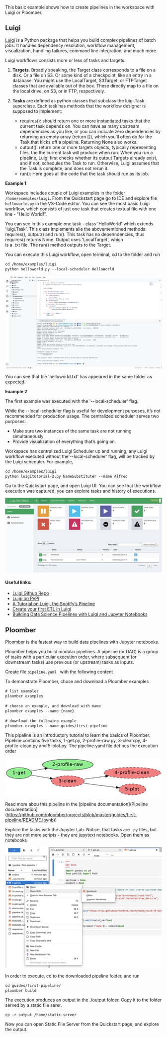 This basic example shows how to create pipelines in the workspace with Luigi or Ploomber.  

## Luigi

[Luigi](https://github.com/spotify/luigi) is a Python package that helps you build complex pipelines of batch jobs. 
It handles dependency resolution, workflow management, visualization, handling failures, command line integration, and much more.  

Luigi workflows consists more or less of tasks and targets.   

1. __Targets__. Broadly speaking, the Target class corresponds to a file on a disk. Or a file on S3. 
Or some kind of a checkpoint, like an entry in a database. You might use the LocalTarget, S3Target, or FTPTarget classes 
that are available out of the box. These directly map to a file on the local drive, on S3, or in FTP, respectively.  

2. __Tasks__ are defined as python classes that subclass the luigi.Task superclass. Each task has methods that 
the workflow designer is supposed to implement:

    - requires(): should return one or more instantiated tasks that the current task depends on.
        You can have as many upstream dependencies as you like, or you can indicate zero dependencies by returning an empty array (return []), which you'll often do for the Task that kicks off a pipeline. Returning None also works.
    - output(): return one or more targets objects, typically representing files, the the current task will produce when run.
        When you run a pipeline, Luigi first checks whether its output Targets already exist, and if not, schedules the Task to run. Otherwise, Luigi assumes that the Task is complete, and does not rerun it.
    - run(): Here goes all the code that the task should run as its job.

__Example 1__

Workspace includes couple of Luigi examples in the folder `/home/exemples/luigi`. 
From the Quickstart page go to IDE and explore file `helloworld.py` in the VS-Code editor. 
You can see the most basic Luigi workflow, which consists of just one task that creates textual file with one line - "Hello World!".  

You can see in this example one task - class 'HelloWorld' which extends 'luigi.Task'. This class implements alle the abovementioned 
methods: requires(), output() and run(). This task has no depenndencies, thus requires() returns None. Output uses 'LocalTarget', which  
is a .txt file. The run() method outputs to the Target.   

You can execute this Luigi workflow, open terminal, cd to the folder and run 

```
cd /home/examples/luigi
python helloworld.py --local-scheduler HelloWorld
```

![VScode Luigi](img/vscode-luigi.png)

You can see that file 'helloworld.txt' has appeared in the same folder as expected.  

__Example 2__

The first example was executed with the '--local-scheduler' flag. 

While the --local-scheduler flag is useful for development purposes, it’s not recommended for production usage. 
The centralized scheduler serves two purposes:

- Make sure two instances of the same task are not running simultaneously
- Provide visualization of everything that’s going on.

Workspace has centralized Luigi Scheduler up and running, any Luigi workflow executed without the'--local-scheduler' flag, 
will be tracked by the Luigi scheduler. For example, 
 
```
cd /home/examples/luigi
python luigitutorial-2.py NameSubstituter --name Alfred
```

Go to the Quickstart page, and open Luigi UI. You can see that the workflow execution was captured, you can explore 
tasks and history of executions. 

![Luigi UI](img/luigi-ui.png)


#### Useful links:

- [Luigi Github Repo](https://github.com/spotify/luigi)
- [Luigi on PyPi](https://pypi.org/project/luigi/)
- [A Tutorial on Luigi, the Spotify’s Pipeline](https://towardsdatascience.com/a-tutorial-on-luigi-spotifys-pipeline-5c694fb4113e)
- [Create your first ETL in Luigi](http://blog.adnansiddiqi.me/create-your-first-etl-in-luigi/)
- [Building Data Science Pipelines with Luigi and Jupyter Notebooks](https://intoli.com/blog/luigi-jupyter-notebooks/)


## Ploomber

[Ploomber](https://ploomber.io/) is the fastest way to build data pipelines with Jupyter notebooks. 

Ploomber helps you build modular pipelines. A pipeline (or DAG) is a group of tasks with a particular execution order, 
where subsequent (or downstream tasks) use previous (or upstream) tasks as inputs.  

Create file `pipeline.yaml ` with the following content 

To demonstrate Ploomber, chose and download a Ploomber examples 

```
# list examples
ploomber examples

# choose an example, and download with name
ploomber examples --name {name}

# download the following example
ploomber examples --name guides/first-pipeline 
```

This pipeline is an introductory tutorial to learn the basics of Ploomber. Pipeline contains five tasks, 1-get.py, 
2-profile-raw.py, 3-clean.py, 4-profile-clean.py and 5-plot.py. The pipeline.yaml file defines the execution order 

![Ploomber pipeline](img/ploomber-example-pipeline.png) 

Read more abou this pipeline in the [pipeline documentation](Pipeline documentation](https://github.com/ploomber/projects/blob/master/guides/first-pipeline/README.ipynb))  

Explore the tasks with the Jupyter Lab. Notice, that tasks are `.py` files, but they are not mere scripts - they 
are jupytext notebooks. Open them as notebooks 

![Ploomber py nottebooks](img/ploomber-py-notebook.png) 

In order to execute, cd to the downloaded pipeline folder, and run 

```
cd guides/first-pipeline/
ploomber build
```

The execution produces an output in the ./output folder. Copy it to the folder served by a static file serer.  

```
cp -r output /home/static-server
```

Now you can open Static File Server from the Quickstart page, and explore the output. 





